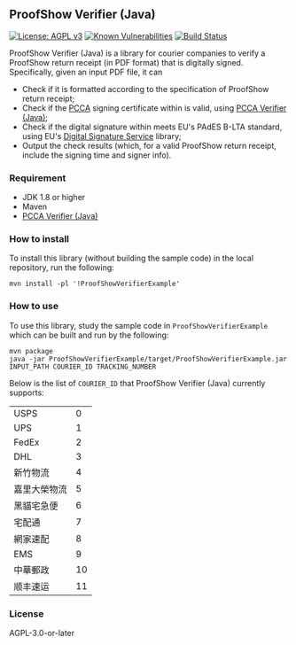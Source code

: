 ## ProofShow Verifier (Java)
[![License: AGPL v3](https://img.shields.io/badge/License-AGPL%20v3-blue.svg)](https://www.gnu.org/licenses/agpl-3.0)
[![Known Vulnerabilities](https://snyk.io//test/github/ProofShow/ProofShow-Verifier-Java/badge.svg?targetFile=ProofShowVerifier/pom.xml)](https://snyk.io//test/github/ProofShow/ProofShow-Verifier-Java?targetFile=ProofShowVerifier/pom.xml)
[![Build Status](https://travis-ci.com/ProofShow/ProofShow-Verifier-Java.svg?branch=master)](https://travis-ci.com/ProofShow/ProofShow-Verifier-Java)

ProofShow Verifier (Java) is a library for courier companies to verify a ProofShow return receipt (in PDF format) that is digitally signed. Specifically, given an input PDF file, it can

- Check if it is formatted according to the specification of ProofShow return receipt;
- Check if the [PCCA](https://pcca.proof.show) signing certificate within is valid, using [PCCA Verifier (Java)](https://github.com/ProofShow/PCCA-Verifier-Java);
- Check if the digital signature within meets EU's PAdES B-LTA standard, using EU's [Digital Signature Service](https://github.com/esig/dss) library;
- Output the check results (which, for a valid ProofShow return receipt, include the signing time and signer info).

### Requirement
- JDK 1.8 or higher
- Maven
- [PCCA Verifier (Java)](https://github.com/ProofShow/PCCA-Verifier-Java)

### How to install
To install this library (without building the sample code) in the local repository, run the following:

```
mvn install -pl '!ProofShowVerifierExample'
```

### How to use
To use this library, study the sample code in `ProofShowVerifierExample` which can be built and run by the following:

```
mvn package
java -jar ProofShowVerifierExample/target/ProofShowVerifierExample.jar INPUT_PATH COURIER_ID TRACKING_NUMBER
```

Below is the list of `COURIER_ID` that ProofShow Verifier (Java) currently supports:
<table>
    <tr>
        <td>USPS</td>
        <td>0</td>
    </tr>
    <tr>
        <td>UPS</td>
        <td>1</td>
    </tr>
    <tr>
        <td>FedEx</td>
        <td>2</td>
    </tr>
    <tr>
        <td>DHL</td>
        <td>3</td>
    </tr>
    <tr>
        <td>新竹物流</td>
        <td>4</td>
    </tr>
    <tr>
        <td>嘉里大榮物流</td>
        <td>5</td>
    </tr>
    <tr>
        <td>黑貓宅急便</td>
        <td>6</td>
    </tr>
    <tr>
        <td>宅配通</td>
        <td>7</td>
    </tr>
    <tr>
        <td>網家速配</td>
        <td>8</td>
    </tr>
    <tr>
        <td>EMS</td>
        <td>9</td>
    </tr>
    <tr>
        <td>中華郵政</td>
        <td>10</td>
    </tr>
    <tr>
        <td>顺丰速运</td>
        <td>11</td>
    </tr>
</table>

### License
AGPL-3.0-or-later
